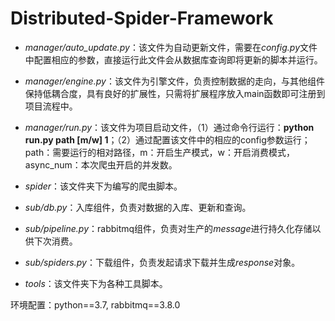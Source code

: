 # Distributed-Spider-Framework

<ul><li><i>manager/auto_update.py</i>：该文件为自动更新文件，需要在<i>config.py</i>文件中配置相应的参数，直接运行此文件会从数据库查询即将更新的脚本并运行。</li></ul>
<ul><li><i>manager/engine.py</i>：该文件为引擎文件，负责控制数据的走向，与其他组件保持低耦合度，具有良好的扩展性，只需将扩展程序放入main函数即可注册到项目流程中。</li></ul>
<ul><li><i>manager/run.py</i>：该文件为项目启动文件，（1）通过命令行运行：<strong>python run.py path [m/w] 1</strong>；（2）通过配置该文件中的相应的config参数运行；path：需要运行的相对路径，m：开启生产模式，w：开启消费模式，async_num：本次爬虫开启的并发数。</li></ul>
<ul><li><i>spider</i>：该文件夹下为编写的爬虫脚本。</li></ul>
<ul><li><i>sub/db.py</i>：入库组件，负责对数据的入库、更新和查询。</li></ul>
<ul><li><i>sub/pipeline.py</i>：rabbitmq组件，负责对生产的<i>message</i>进行持久化存储以供下次消费。</li></ul>
<ul><li><i>sub/spiders.py</i>：下载组件，负责发起请求下载并生成<i>response</i>对象。</li></ul>
<ul><li><i>tools</i>：该文件夹下为各种工具脚本。</li></ul>
环境配置：python==3.7, rabbitmq==3.8.0
